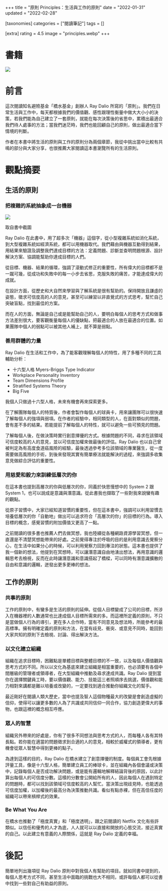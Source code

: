 +++
title = "原則 Principles：生活與工作的原則"
date = "2022-01-31"
updated = "2022-02-28"

[taxonomies]
categories = ["閱讀筆記"]
tags = []

[extra]
rating = 4.5
image = "principles.webp"
+++

# 書籍
[![](principles.webp)](https://www.goodreads.com/book/show/34536488-principles)

# 前言
這次閱讀知名避險基金「橋水基金」創辦人 Ray Dalio 所寫的「原則」。我們在日常生活與工作中，每天都根據我們的價值觀、感性跟理性衡量中做大大小小的決策，若我們能為自己建立了一套原則，就能在每次決策後的省思中，累積出最適合我們待人處事的方法；當我們迷茫時，我們也能回顧自己的原則，做出最適合當下情境的判斷。

作者在本書中將生活的原則與工作的原則分為兩個章節，我從中挑出當中比較有共鳴的部分與大家分享，也很推薦大家閱讀這本書瀏覽所有的生活原則。

# 觀點摘要

## 生活的原則

### 把複雜的系統抽象成一台機器

![](machine.webp)
<p class="image-caption">取自書中截圖</p>

Ray Dalio 在此書中，用了超多次「機器」這個字，從小型複雜系統如消化系統，到大型複雜系統如經濟系統，都可以用機器取代。我們藉由與機器互動得到結果，用結果來驗證及調整我們達成目標的方法：定義問題、診斷並查明問題根源、設計解決方案、協調能幫助你達成目標的人們。

從目標、機器、結果的循環，強調了滾動式修正的重要性，所有偉大的目標都不是一蹴可幾，從成功和失敗中的每一小步去省思，克服失敗的痛苦，才能達成偉大的成就。

在設計方面，從歷史和大自然來學習與了解系統是很有幫助的。保持開放且謙虛的姿態，徵求可信度高的人的意見，甚至可以練習以非直覺式的方式思考，幫忙自己突破盲點，找到最佳的方案。

而在人的方面，無論是自己或是能幫助自己的人，要明白每個人的思考方式和做事方法差別很大，要客觀衡量每個人的優缺點，把最適合的人放在最適合的位置。如果團隊中個人的弱點可以被其他人補上，就不算是弱點。

### 善用群體的力量

Ray Dalio 在生活和工作中，為了能客觀理解每個人的特性，用了多種不同的工具輔助分析：
* 十六型人格 Myers-Briggs Type Indicator
* Workplace Personality Inventory
* Team Dimensions Profile
* Stratified Systems Theory
* Big Five

我個人只做過十六型人格，未來有機會再來探索更多。

在了解團隊每個人的特質後，作者會製作每個人的球員卡，用來讓團隊可以很快速了解每個人的強項與弱項。在作者的經驗中，相同類型的人，在面對類似的問題，會有差不多的結果。若能提前了解每個人的特性，就可以避免一些可預見的問題。

了解每個人後，在做決策時實行創意擇優的方式。根據問題的不同，尋求在該領域可信度較高的人的意見，並以可信度加權來做最後的評估。Ray Dalio 也以自己曾被判定為有高度食道癌風險的經驗，最後透過參考多位該領域的專業醫生，從一度需要做高風險的手術，到後來發現其實有簡單療法就能解決的過程，來強調多收集意見做綜合評估的重要性。

### 用慈愛和毅力來訓練低層次的你

在這本書也提到高層次的你與低層次的你，同義於快思慢想中的 System 2 跟 System 1，也可以說成是意識與潛意識。從此書我也擷取了一些對我來說蠻有趣的觀點。

從原子習慣中，大家已經知道習慣的重要性，但在這本書中，強調可以利用習慣去培養低層次的你「自動地」做出可以追求符合「高層次的你」的目標的行為。導入目標的概念，感覺習慣的附加價值又更高了一點。

之前閱讀的很多書也推薦人們去做冥想，我也陸續從各種網路資源學習冥想，但一直還是不清楚冥想能帶來的好處。之前覺得專注於呼吸的目的是利用意識去覺察分心，在生活中如果分心的時候，可以利用覺察力回到專注的狀態。這本書也提供了我一個新的想法，他提到在冥想時，可以讓潛意識自由地湧出想法，再用意識的邏輯思考去檢視，反而在此時讓潛意識和意識搭起了橋樑，可以同時有潛意識擴散的自由和意識的邏輯，迸發出更多更棒的想法。

## 工作的原則

### 共事的原則

工作的原則中，有蠻多是生活的原則的延伸。從個人目標變成了公司的目標，所涉入在機器裡的人數通常也比達成個人目標所需來的多。而這裡所定義的原則，不只是當做個人行為的導引，更在多人合作時，當有不同意見及想法時，所能參考的最高標準。擁有明確定義的原則和方法，在當有歧見、衝突、或意見不同時，能回到大家共知的原則下去檢視、討論、得出解決方法。

### 以文化建立組織

組織在追求目標時，困難點是單體目標與整體目標的不一致，以及每個人價值觀與思考方式的不同。所以以文化為基底來建立組織是相當重要的，也必須要有各個中間層級的管理者或領導者，在大型組織中推動及尋求達成共識。Ray Dalio 提到當你在選擇關鍵員工時，要以價值觀、能力、技能這三者照順序去挑選，價值觀和能力相對來講都是難以培養或改變的，一定要找到適合推動你組織文化的幫手。

最近剛好在閱讀人類大歷史，當中也提及智人這個物種最大的改變是會創造虛擬的信仰，使得可以讓更多數的人為了共識或共同信仰一同合作，協力創造更偉大的事物，也跟這裡的概念相互呼應。

### 眾人的智慧

組織另外帶來的好處是，你有了很多不同想法與思考方式的人，而每種人各有其特長點。若你能在適當的問題徵求到合適的人的意見，相較於威權式的領導者，更有機會從眾人智慧中得到更棒的點子。

為達到這樣的目的，Ray Dalio 在橋水建立了創意擇優的制度。每個員工會先根據評量工具，像是十六型人格，簡單建立員工的棒球卡，並在組織內各個會議或決策中，記錄每個人是否成功解決問題，或是能有邏輯地解釋結論背後的原因，以此計算出每個人的可信度分數。這樣的分數會公開給所有的人，因此每個人在遇到特定的問題時，都可以找到該領域可信度較高的人幫忙。當決策出現歧見時，也能透過可信度加權，以加權後的最高分為決策推動共識。看似有點赤裸，但在高信任度的組織可以帶來槓桿式的效果。

### Be What You Are

在橋水也推動了「極度真實」和「極度透明」，跟之前閱讀的 Netflix 文化有些許類似。以信任和優秀的人才為底，人人就可以以直接和開放的心態交流，接近真實的自己。以此建立有意義的人際關係，這就是 Ray Dalio 定義的幸福。

# 後記

簡單地列出幾項從 Ray Dalio 原則中對我個人有幫助的項目。就如同書中提到的，每個人思考方式不同，甚至生活中面臨的挑戰也大不相同，或許每個人都可以從書中找到一些對自己有助益的原則。
